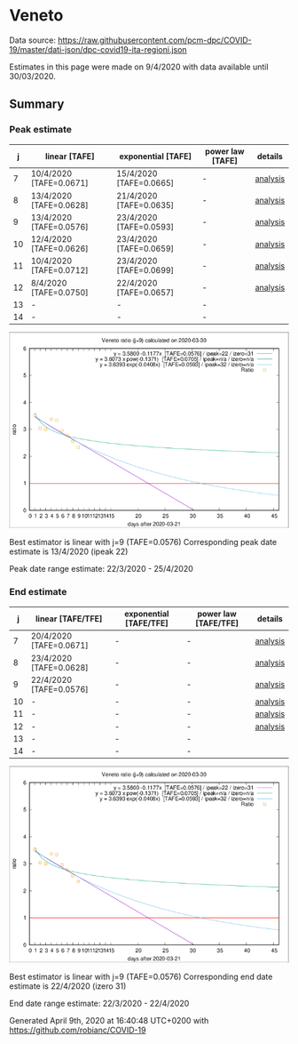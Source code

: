 # Veneto


Data source: https://raw.githubusercontent.com/pcm-dpc/COVID-19/master/dati-json/dpc-covid19-ita-regioni.json

Estimates in this page were made on 9/4/2020 with data available until 30/03/2020.


## Summary 

### Peak estimate 
|j|linear [TAFE]|exponential [TAFE]|power law [TAFE]|details|
|---|----|-----------|---------|-------|
|7|10/4/2020 [TAFE=0.0671]|15/4/2020 [TAFE=0.0665]|-|[analysis](COVID-19_veneto_j7_2020-03-30.md)|
|8|13/4/2020 [TAFE=0.0628]|21/4/2020 [TAFE=0.0635]|-|[analysis](COVID-19_veneto_j8_2020-03-30.md)|
|9|13/4/2020 [TAFE=0.0576]|23/4/2020 [TAFE=0.0593]|-|[analysis](COVID-19_veneto_j9_2020-03-30.md)|
|10|12/4/2020 [TAFE=0.0626]|23/4/2020 [TAFE=0.0659]|-|[analysis](COVID-19_veneto_j10_2020-03-30.md)|
|11|10/4/2020 [TAFE=0.0712]|23/4/2020 [TAFE=0.0699]|-|[analysis](COVID-19_veneto_j11_2020-03-30.md)|
|12|8/4/2020 [TAFE=0.0750]|22/4/2020 [TAFE=0.0657]|-|[analysis](COVID-19_veneto_j12_2020-03-30.md)|
|13|-|-|-||
|14|-|-|-||

![best peak estimate](COVID-19_veneto_j9_2020-03-30.png)

Best estimator is linear with j=9 (TAFE=0.0576)
Corresponding peak date estimate is 13/4/2020 (ipeak 22)


Peak date range estimate: 22/3/2020 - 25/4/2020

### End estimate 
|j|linear [TAFE/TFE]|exponential [TAFE/TFE]|power law [TAFE/TFE]|details|
|---|----|-----------|---------|-------|
|7|20/4/2020 [TAFE=0.0671]|-|-|[analysis](COVID-19_veneto_j7_2020-03-30.md)|
|8|23/4/2020 [TAFE=0.0628]|-|-|[analysis](COVID-19_veneto_j8_2020-03-30.md)|
|9|22/4/2020 [TAFE=0.0576]|-|-|[analysis](COVID-19_veneto_j9_2020-03-30.md)|
|10|-|-|-|[analysis](COVID-19_veneto_j10_2020-03-30.md)|
|11|-|-|-|[analysis](COVID-19_veneto_j11_2020-03-30.md)|
|12|-|-|-|[analysis](COVID-19_veneto_j12_2020-03-30.md)|
|13|-|-|-||
|14|-|-|-||

![best zero estimate](COVID-19_veneto_j9_2020-03-30.png)

Best estimator is linear with j=9 (TAFE=0.0576)
Corresponding end date estimate is 22/4/2020 (izero 31)


End date range estimate: 22/3/2020 - 22/4/2020

Generated April 9th, 2020 at 16:40:48 UTC+0200 with https://github.com/robianc/COVID-19
